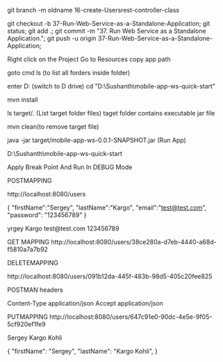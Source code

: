 git branch -m oldname 16-create-Usersrest-controller-class

git checkout -b 37-Run-Web-Service-as-a-Standalone-Application;
git status;
git add .;
git commit -m "37. Run Web Service as a Standalone Application.";
git push -u origin 37-Run-Web-Service-as-a-Standalone-Application;

Right click on the Project
Go to Resources
copy app path

goto cmd
ls (to list all forders inside folder)

enter
D:  (switch to D drive)
cd "D:\Sushanth\mobile-app-ws-quick-start"

mvn install

ls target/*.* (List target folder files)
taget folder contains executable jar file

mvn clean(to remove target file)

java -jar target/mobile-app-ws-0.0.1-SNAPSHOT.jar (Run App)


D:\Sushanth\mobile-app-ws-quick-start

Apply Break Point 
And
Run In DEBUG Mode 

POSTMAPPING

http://localhost:8080/users

{
    "firstName":"Sergey",
    "lastName":"Kargo",
    "email":"test@test.com",
    "password": "123456789"
}

 <UserRest>
     <firstName>yrgey</firstName>
     <lastName>Kargo</lastName>
     <email>test@test.com</email>
     <password>123456789</password>
 </UserRest>
 
 GET MAPPING
http://localhost:8080/users/38ce280a-d7eb-4440-a68d-f5810a7a7b92

DELETEMAPPING

http://localhost:8080/users/091b12da-445f-483b-98d5-405c20fee825

POSTMAN
headers

Content-Type application/json
Accept       application/json

PUTMAPPING
http://localhost:8080/users/647c91e0-90dc-4e5e-9f05-5cf920ef1fe9

<UserRest>
    <firstName>Sergey</firstName>
    <lastName>Kargo Kohli</lastName>
</UserRest>

{
    "firstName": "Sergey",
    "lastName": "Kargo Kohli",
}





